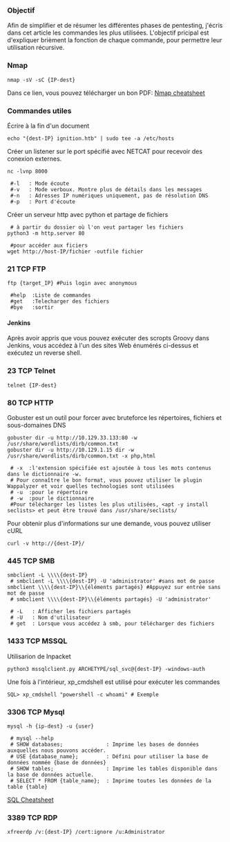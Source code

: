 
### Objectif
Afin de simplifier et de résumer les différentes phases de pentesting, j'écris dans cet article les commandes les plus utilisées.
L'objectif pricipal est d'expliquer brièment la fonction de chaque commande, pour permettre leur utilisation récursive.

### Nmap

```shell
nmap -sV -sC {IP-dest}
```
Dans ce lien, vous pouvez télécharger un bon PDF: [Nmap cheatsheet](https://stationx-public-download.s3.us-west-2.amazonaws.com/nmap_cheet_sheet_v7.pdf)

### Commandes utiles

Écrire à la fin d'un document
```shell
echo "{dest-IP} ignition.htb" | sudo tee -a /etc/hosts
```
Créer un listener sur le port spécifié avec NETCAT pour recevoir des conexion externes.
```shell
nc -lvnp 8000
 
 #-l   : Mode écoute
 #-v   : Mode verboux. Montre plus de détails dans les messages
 #-n   : Adresses IP numériques uniquement, pas de résolution DNS
 #-p   : Port d'écoute
```
Créer un serveur http avec python et partage de fichiers 
```
 # à partir du dossier où l'on veut partager les fichiers
python3 -m http.server 80

 #pour accéder aux ficiers
wget http://host-IP/fichier -outfile fichier
```

### 21 TCP FTP

```shell
ftp {target_IP} #Puis login avec anonymous

 #help  :Liste de commandes
 #get   :Telecharger des fichiers
 #bye   :sortir
```
#### Jenkins
Après avoir appris que vous pouvez exécuter des scropts Groovy dans Jenkins, vous accédez à l'un des sites Web énumérés ci-dessus et exécutez un reverse shell.

### 23 TCP Telnet

```shell
telnet {IP-dest}
```
### 80 TCP HTTP

Gobuster est un outil pour forcer avec bruteforce les répertoires, fichiers et sous-domaines DNS

```shell
gobuster dir -u http://10.129.33.133:80 -w /usr/share/wordlists/dirb/common.txt
gobuster dir -u http://10.129.1.15 dir -w /usr/share/wordlists/dirb/common.txt -x php,html

 # -x  :l'extension spécifiée est ajoutée à tous les mots contenus dans le dictionnaire -w. 
 # Pour connaître le bon format, vous pouvez utiliser le plugin Wappalyzer et voir quelles technologies sont utilisées
 # -u  :pour le répertoire
 # -w  :pour le dictionnaire
 #Pour télécharger les listes les plus utilisées, <apt -y install seclists> et peut être trouvé dans /usr/share/seclists/
```
Pour obtenir plus d'informations sur une demande, vous pouvez utiliser cURL

```shell
curl -v http://{dest-IP}/
```

### 445 TCP SMB

```shell
smbclient -L \\\\{dest-IP}
 # smbclient -L \\\\{dest-IP} -U 'administrator' #sans mot de passe   
smbclient \\\\{dest-IP}\\{éléments partagés} #Appuyez sur entrée sans mot de passe
 # smbclient \\\\{dest-IP}\\{éléments partagés} -U 'administrator'
 
 # -L   : Afficher les fichiers partagés
 # -U   : Nom d'utilisateur
 # get  : Lorsque vous accédez à smb, pour télécharger des fichiers
```

### 1433 TCP MSSQL
Utilisarion de Inpacket

```
python3 mssqlclient.py ARCHETYPE/sql_svc@{dest-IP} -windows-auth
```
Une fois à l'intérieur, xp_cmdshell est utilisé pour exécuter les commandes

```
SQL> xp_cmdshell "powershell -c whoami" # Exemple
```


### 3306 TCP Mysql

```shell
mysql -h {ip-dest} -u {user}

 # mysql --help
 # SHOW databases;              : Imprime les bases de données auxquelles nous pouvons accéder.
 # USE {database_name};         : Défini pour utiliser la base de données nommée {base de données}
 # SHOW tables;                 : Imprime les tables disponible dans la base de données actuelle.
 # SELECT * FROM {table_name};  : Imprime toutes les données de la table {table}
```
[SQL Cheatsheet](https://www.mysqltutorial.org/mysql-cheat-sheet.aspx)

### 3389 TCP RDP 

```shell
xfreerdp /v:{dest-IP} /cert:ignore /u:Administrator
```

